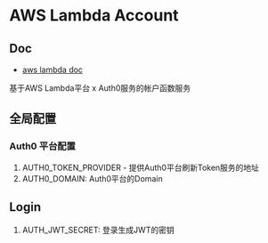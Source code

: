 # AWS Lambda Account

## Doc

- [aws lambda doc](https://docs.aws.amazon.com/lambda/latest/dg/lambda-golang.html)

基于AWS Lambda平台 x Auth0服务的帐户函数服务

## 全局配置

### Auth0 平台配置

1. AUTH0_TOKEN_PROVIDER - 提供Auth0平台刷新Token服务的地址
2. AUTH0_DOMAIN: Auth0平台的Domain

## Login

1. AUTH_JWT_SECRET: 登录生成JWT的密钥
